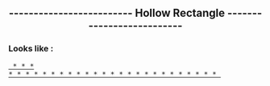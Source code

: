 
<h2 align="center" > -------------------------  Hollow Rectangle  -------------------------- </h2>


### Looks like :


  <a target="_blank" href="tryit.asp?filename=trycss_text"><pre>
               * * * * * * * * * * * *
               *                     *
               *                     *
               * * * * * * * * * * * *
  </pre></a>
  
